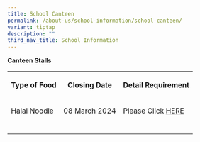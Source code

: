 ```yaml
---
title: School Canteen
permalink: /about-us/school-information/school-canteen/
variant: tiptap
description: ""
third_nav_title: School Information
---
```

<p><strong>Canteen Stalls</strong></p><table><tbody><tr><th rowspan="1" colspan="1"><p>Type of Food</p></th><th rowspan="1" colspan="1"><p>Closing Date</p></th><th rowspan="1" colspan="1"><p>Detail Requirement</p></th></tr><tr><td rowspan="1" colspan="1"><p>Halal Noodle</p></td><td rowspan="1" colspan="1"><p>08 March 2024</p></td><td rowspan="1" colspan="1"><p>Please Click <a href="https://marsilingpri.moe.edu.sg/school-canteen-advertisement/" rel="noopener noreferrer nofollow" target="_blank">HERE</a></p></td></tr><tr><td rowspan="1" colspan="1"><p></p></td><td rowspan="1" colspan="1"><p></p></td><td rowspan="1" colspan="1"><p></p></td></tr></tbody></table><p></p>